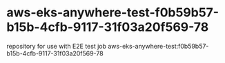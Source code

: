# aws-eks-anywhere-test-f0b59b57-b15b-4cfb-9117-31f03a20f569-78
repository for use with E2E test job aws-eks-anywhere-test:f0b59b57-b15b-4cfb-9117-31f03a20f569-78
